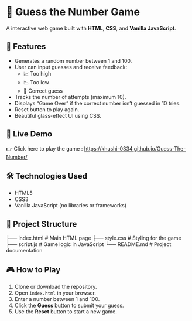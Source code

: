 # 🎯 Guess the Number Game

A interactive web game built with **HTML**, **CSS**, and **Vanilla JavaScript**.

## 🚀 Features

- Generates a random number between 1 and 100.
- User can input guesses and receive feedback:
  - 📈 Too high
  - 📉 Too low
  - 🎉 Correct guess
- Tracks the number of attempts (maximum 10).
- Displays “Game Over” if the correct number isn’t guessed in 10 tries.
- Reset button to play again.
- Beautiful glass-effect UI using CSS.

## 🔗 Live Demo

👉 Click here to play the game : https://khushi-0334.github.io/Guess-The-Number/

## 🛠 Technologies Used

- HTML5
- CSS3
- Vanilla JavaScript (no libraries or frameworks)

## 📁 Project Structure

├── index.html # Main HTML page
├── style.css # Styling for the game
├── script.js # Game logic in JavaScript
└── README.md # Project documentation

## 🎮 How to Play

1. Clone or download the repository.
2. Open `index.html` in your browser.
3. Enter a number between 1 and 100.
4. Click the **Guess** button to submit your guess.
5. Use the **Reset** button to start a new game.

